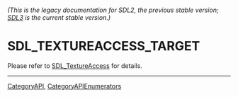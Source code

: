 ###### (This is the legacy documentation for SDL2, the previous stable version; [SDL3](https://wiki.libsdl.org/SDL3/) is the current stable version.)
# SDL_TEXTUREACCESS_TARGET

Please refer to [SDL_TextureAccess](SDL_TextureAccess) for details.

----
[CategoryAPI](CategoryAPI), [CategoryAPIEnumerators](CategoryAPIEnumerators)

